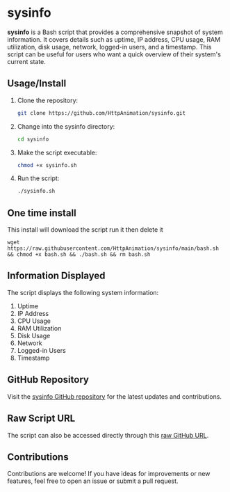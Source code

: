 # sysinfo

**sysinfo** is a Bash script that provides a comprehensive snapshot of system information. It covers details such as uptime, IP address, CPU usage, RAM utilization, disk usage, network, logged-in users, and a timestamp. This script can be useful for users who want a quick overview of their system's current state.

## Usage/Install

1. Clone the repository:

    ```bash
    git clone https://github.com/HttpAnimation/sysinfo.git
    ```

2. Change into the sysinfo directory:

    ```bash
    cd sysinfo
    ```

3. Make the script executable:

    ```bash
    chmod +x sysinfo.sh
    ```

4. Run the script:

    ```bash
    ./sysinfo.sh
    ```

## One time install
This install will download the script run it then delete it

```    
wget https://raw.githubusercontent.com/HttpAnimation/sysinfo/main/bash.sh && chmod +x bash.sh && ./bash.sh && rm bash.sh
``` 

## Information Displayed

The script displays the following system information:

1. Uptime
2. IP Address
3. CPU Usage
4. RAM Utilization
5. Disk Usage
6. Network
7. Logged-in Users
8. Timestamp

## GitHub Repository

Visit the [sysinfo GitHub repository](https://github.com/HttpAnimation/sysinfo) for the latest updates and contributions.

## Raw Script URL

The script can also be accessed directly through this [raw GitHub URL](https://raw.githubusercontent.com/HttpAnimation/sysinfo/main/sysinfo.sh).

## Contributions

Contributions are welcome! If you have ideas for improvements or new features, feel free to open an issue or submit a pull request.

